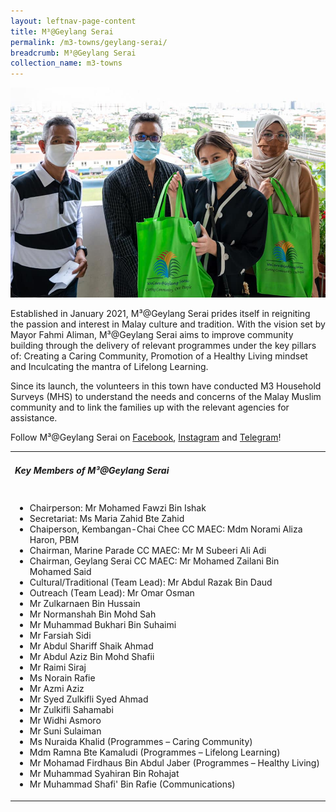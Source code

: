 ```yaml
---
layout: leftnav-page-content
title: M³@Geylang Serai
permalink: /m3-towns/geylang-serai/
breadcrumb: M³@Geylang Serai
collection_name: m3-towns
---
```


![M³@Geylang Serai](/images/m3-geylang.jpeg)

Established in January 2021, M³@Geylang Serai prides itself in reigniting the passion and interest in Malay culture and tradition. With the vision set by Mayor Fahmi Aliman, M³@Geylang Serai aims to improve community building through the delivery of relevant programmes under the key pillars of: Creating a Caring Community, Promotion of a Healthy Living mindset and Inculcating the mantra of Lifelong Learning.

Since its launch, the volunteers in this town have conducted M3 Household Surveys (MHS) to understand the needs and concerns of the Malay Muslim community and to link the families up with the relevant agencies for assistance. 

Follow M³@Geylang Serai on [Facebook](https://facebook.com/M3atGeylangSerai), [Instagram](@m3atgeylangserai) and [Telegram](https://t.me/M3atGeylangSerai)!

<table class="table-h">
  <tr>
  <td><h5>Key Members of M³@Geylang Serai</h5></td>
  </tr>
  <tr>
  <td>
    <ul>
      <li>Chairperson: Mr Mohamed Fawzi Bin Ishak</li>
      <li>Secretariat: Ms Maria Zahid Bte Zahid</li>
<li>Chaiperson, Kembangan-Chai Chee CC MAEC: Mdm Norami Aliza Haron, PBM</li>
<li>Chairman, Marine Parade CC MAEC: Mr M Subeeri Ali Adi </li>
<li>Chairman, Geylang Serai CC MAEC: Mr Mohamed Zailani Bin Mohamed Said </li>
<li>Cultural/Traditional (Team Lead): Mr Abdul Razak Bin Daud </li>
<li>Outreach (Team Lead): Mr Omar Osman</li>
<li>Mr Zulkarnaen Bin Hussain </li>
<li>Mr Normanshah Bin Mohd Sah </li>
<li>Mr Muhammad Bukhari Bin Suhaimi </li>
<li>Mr Farsiah Sidi </li>
<li>Mr Abdul Shariff Shaik Ahmad</li>
<li>Mr Abdul Aziz Bin Mohd Shafii</li>
<li>Mr Raimi Siraj </li>
<li>Ms Norain Rafie</li>
<li>Mr Azmi Aziz</li>
<li>Mr Syed Zulkifli Syed Ahmad </li>
<li>Mr Zulkifli Sahamabi </li>
<li>Mr Widhi Asmoro </li>
<li>Mr Suni Sulaiman </li>
<li>Ms Nuraida Khalid (Programmes – Caring Community)</li>
<li>Mdm Ramna Bte Kamaludi (Programmes – Lifelong Learning)</li>
<li>Mr Mohamad Firdhaus Bin Abdul Jaber (Programmes – Healthy Living)</li>
<li>Mr Muhammad Syahiran Bin Rohajat </li>
<li>Mr Muhammad Shafi' Bin Rafie (Communications)</li>
